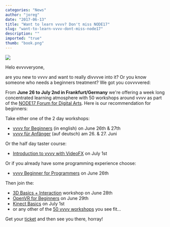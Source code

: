 ```yaml
---
categories: "News"
author: "joreg"
date: "2017-06-13"
title: "Want to learn vvvv? Don't miss NODE17"
slug: "want-to-learn-vvvv-dont-miss-node17"
description: ""
imported: "true"
thumb: "book.png"
---
```



![](book.png) 

Helo evvvveryone,

are you new to vvvv and want to really divvvve into it? Or you know someone who needs a beginners treatment? We got you covvvvered:

From **June 26 to July 2nd in Frankfurt/Germany** we're offering a week long concentrated learning atmosphere with 50 workshops around vvvv as part of the [NODE17 Forum for Digital Arts](https://17.nodeforum.org/). Here is our recommendation for beginners:

Take either one of the 2 day workshops:
* [vvvv for Beginners](https://17.nodeforum.org/events/vvvv-for-beginners/) (in english) on June 26th & 27th
* [vvvv für Anfänger](https://17.nodeforum.org/events/vvvv-fur-anfanger/) (auf deutsch) am 26. & 27. Juni

Or the half day taster course:
* [Introduction to vvvv with VideoFX](https://17.nodeforum.org/events/introduction-to-vvvv-videofx-compositing/) on July 1st

Or if you already have some programming experience choose:
* [vvvv Beginner for Programmers](https://17.nodeforum.org/events/vvvv-beginner-for-programmers/) on June 26th

Then join the:
* [3D Basics + Interaction](https://17.nodeforum.org/events/3d-basics-building-interaction/) workshop on June 28th
* [OpenVR for Beginners](https://17.nodeforum.org/events/open-vr-beginner/) on June 29th
* [Kinect Basics](https://17.nodeforum.org/events/kinect-basics/) on July 1st
* or any other of the [50 vvvv workshops](https://17.nodeforum.org/projects/creative-coding-education/) you see fit...

Get your [ticket](https://17.nodeforum.org/information/tickets/) and then see you there, horray!